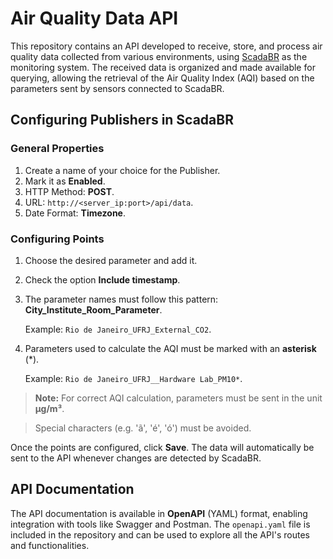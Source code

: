 # Air Quality Data API

This repository contains an API developed to receive, store, and process air quality data collected from various environments, using [ScadaBR](https://www.scadabr.com.br/) as the monitoring system. The received data is organized and made available for querying, allowing the retrieval of the Air Quality Index (AQI) based on the parameters sent by sensors connected to ScadaBR.

## Configuring Publishers in ScadaBR

### General Properties

1. Create a name of your choice for the Publisher.
2. Mark it as **Enabled**.
3. HTTP Method: **POST**.
4. URL: `http://<server_ip:port>/api/data`.
5. Date Format: **Timezone**.

### Configuring Points

1. Choose the desired parameter and add it.
2. Check the option **Include timestamp**.
3. The parameter names must follow this pattern: **City_Institute_Room_Parameter**.

   Example: `Rio de Janeiro_UFRJ_External_CO2`.

4. Parameters used to calculate the AQI must be marked with an **asterisk** (*).

   Example: `Rio de Janeiro_UFRJ__Hardware Lab_PM10*`.

> **Note:** For correct AQI calculation, parameters must be sent in the unit **µg/m³**.

> Special characters (e.g. 'ã', 'é', 'ó') must be avoided.

Once the points are configured, click **Save**. The data will automatically be sent to the API whenever changes are detected by ScadaBR.

## API Documentation

The API documentation is available in **OpenAPI** (YAML) format, enabling integration with tools like Swagger and Postman. The `openapi.yaml` file is included in the repository and can be used to explore all the API's routes and functionalities.
